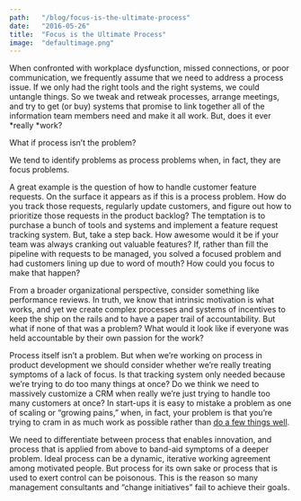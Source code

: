 ```yaml
---
path:	"/blog/focus-is-the-ultimate-process"
date:	"2016-05-26"
title:	"Focus is the Ultimate Process"
image:	"defaultimage.png"
---
```


When confronted with workplace dysfunction, missed connections, or poor communication, we frequently assume that we need to address a process issue. If we only had the right tools and the right systems, we could untangle things. So we tweak and retweak processes, arrange meetings, and try to get (or buy) systems that promise to link together all of the information team members need and make it all work. But, does it ever *really *work?

What if process isn’t the problem?

We tend to identify problems as process problems when, in fact, they are focus problems.

A great example is the question of how to handle customer feature requests. On the surface it appears as if this is a process problem. How do you track those requests, regularly update customers, and figure out how to prioritize those requests in the product backlog? The temptation is to purchase a bunch of tools and systems and implement a feature request tracking system. But, take a step back. How awesome would it be if your team was always cranking out valuable features? If, rather than fill the pipeline with requests to be managed, you solved a focused problem and had customers lining up due to word of mouth? How could you focus to make that happen?

From a broader organizational perspective, consider something like performance reviews. In truth, we know that intrinsic motivation is what works, and yet we create complex processes and systems of incentives to keep the ship on the rails and to have a paper trail of accountability. But what if none of that was a problem? What would it look like if everyone was held accountable by their own passion for the work?

Process itself isn’t a problem. But when we’re working on process in product development we should consider whether we’re really treating symptoms of a lack of focus. Is that tracking system only needed because we’re trying to do too many things at once? Do we think we need to massively customize a CRM when really we’re just trying to handle too many customers at once? In start-ups it is easy to mistake a problem as one of scaling or “growing pains,” when, in fact, your problem is that you’re trying to cram in as much work as possible rather than [do a few things well](https://medium.com/@johnpcutler/enter-through-the-narrow-gate-go-deep-c2d6528e380a#.o5n8ofmgq).

We need to differentiate between process that enables innovation, and process that is applied from above to band-aid symptoms of a deeper problem. Ideal process can be a dynamic, iterative working agreement among motivated people. But process for its own sake or process that is used to exert control can be poisonous. This is the reason so many management consultants and “change initiatives” fail to achieve their goals.

